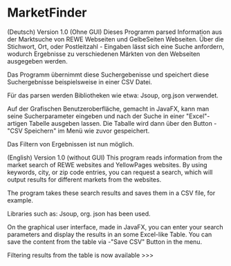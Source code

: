 # MarketFinder

(Deutsch)
Version 1.0 (Ohne GUI)
Dieses Programm parsed Information aus der Marktsuche von REWE Webseiten und GelbeSeiten Webseiten.
Über die Stichwort, Ort, oder Postleitzahl - Eingaben lässt sich eine Suche anfordern, wodurch Ergebnisse zu verschiedenen Märkten
von den Webseiten ausgegeben werden. 

Das Programm übernimmt diese Suchergebenisse und speichert diese Suchergebnisse beispielsweise in einer CSV Datei.

Für das parsen werden Bibliotheken wie etwa: Jsoup, org.json verwendet.

Auf der Grafischen Benutzeroberfläche, gemacht in JavaFX, kann man seine Sucherparameter eingeben und nach der Suche in einer "Excel"- artigen
Tabelle ausgeben lassen. 
Die Taballe wird dann über den Button -"CSV Speichern" im Menü wie zuvor gespeichert.

Das Filtern von Ergebnissen ist nun möglich.


(English)
Version 1.0 (without GUI)
This program reads information from the market search of REWE websites and YellowPages websites.
By using keywords, city, or zip code entries, you can request a search, which will output results for different markets from the websites. 

The program takes these search results and saves them in a CSV file, for example.

Libraries such as: Jsoup, org. json has been used.

On the graphical user interface, made in JavaFX, you can enter your search parameters and display the results in an some Excel-like Table.
You can save the content from the table via -"Save CSV" Button in the menu. 

Filtering results from the table is now available >>>
